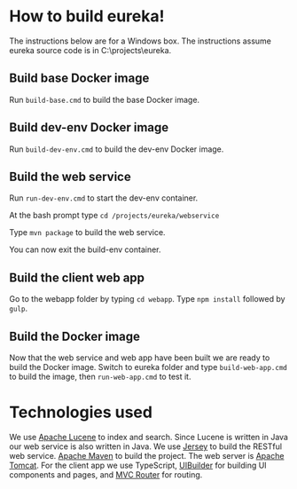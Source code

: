 # How to build eureka!

The instructions below are for a Windows box. The instructions assume eureka source code is in C:\projects\eureka.

## Build base Docker image

Run ```build-base.cmd``` to build the base Docker image.

## Build dev-env Docker image

Run ```build-dev-env.cmd``` to build the dev-env Docker image.

## Build the web service

Run ```run-dev-env.cmd``` to start the dev-env container.

At the bash prompt type ```cd /projects/eureka/webservice```

Type ```mvn package``` to build the web service.

You can now exit the build-env container.

## Build the client web app

Go to the webapp folder by typing ```cd webapp```. Type ```npm install``` followed by ```gulp```.

## Build the Docker image

Now that the web service and web app have been built we are ready to build the Docker image. Switch to eureka folder and type ```build-web-app.cmd``` to build the image, then ```run-web-app.cmd``` to test it.

# Technologies used

We use [Apache Lucene](https://lucene.apache.org/) to index and search. Since Lucene is written in Java our web service is also written in Java. We use [Jersey](https://jersey.github.io/) to build the RESTful web service. [Apache Maven](https://maven.apache.org/) to build the project. The web server is [Apache Tomcat](http://tomcat.apache.org/). For the client app we use TypeScript, [UIBuilder](https://github.com/wisercoder/uibuilder) for building UI components and pages, and [MVC Router](https://github.com/Rajeev-K/mvc-router) for routing.
